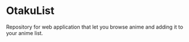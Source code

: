 # OtakuList
Repository for web application that let you browse anime and adding it to your anime list.
